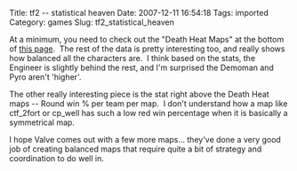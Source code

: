 Title: tf2 -- statistical heaven
Date: 2007-12-11 16:54:18
Tags: imported
Category: games
Slug: tf2_statistical_heaven

At a minimum, you need to check out the "Death Heat Maps" at the bottom of <a href="http://www.steampowered.com/status/tf2/tf2_stats.php">this page</a>.  The rest of the data is pretty interesting too, and really shows how balanced all the characters are.  I think based on the stats, the Engineer is slightly behind the rest, and I'm surprised the Demoman and Pyro aren't 'higher'.

The other really interesting piece is the stat right above the Death Heat maps -- Round win % per team per map.  I don't understand how a map like ctf_2fort or cp_well has such a low red win percentage when it is basically a symmetrical map.

I hope Valve comes out with a few more maps... they've done a very good job of creating balanced maps that require quite a bit of strategy and coordination to do well in.
